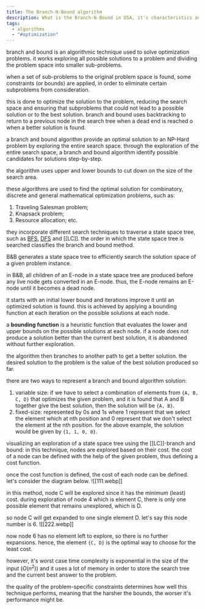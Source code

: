```yaml
---
title: The Branch-N-Bound algorithm
description: What is the Branch-N-Bound in DSA, it's characteristics and applications
tags:
  - algorithms
  - "#optimization"
---
```

branch and bound is an algorithmic technique used to solve optimization problems. it works exploring all possible solutions to a problem and dividing the problem space into smaller sub-problems.

when a set of sub-problems to the original problem space is found, some constraints (or bounds) are applied, in order to eliminate certain subproblems from consideration.

this is done to optimize the solution to the problem, reducing the search space and ensuring that subproblems that could not lead to a possible solution or to the best solution.
branch and bound uses backtracking to return to a previous node in the search tree when a dead end is reached o when a better solution is found.

a branch and bound algorithm provide an optimal solution to an NP-Hard problem by exploring the entire search space. through the exploration of the entire search space, a branch and bound algorithm identify possible candidates for solutions step-by-step.

the algorithm uses upper and lower bounds to cut down on the size of the search area.

these algorithms are used to find the optimal solution for combinatory, discrete and general mathematical optimization problems, such as:
1. Traveling Salesman problem;
2. Knapsack problem;
3. Resource allocation;
etc.

they incorporate different search techniques to traverse a state space tree, such as [BFS](https://github.com/guisaliba/dsa/blob/main/algorithms/search/graphs-search/bfs/notes.md), [DFS](https://github.com/guisaliba/dsa/blob/main/algorithms/search/graphs-search/dfs/notes.md) and [[LC]]. the order in which the state space tree is searched classifies the branch and bound method.

B&B generates a state space tree to efficiently search the solution space of a given problem instance.

in B&B, all children of an E-node in a state space tree are produced before any live node gets converted in an E-node. thus, the E-node remains an E-node until it becomes a dead node.

it starts with an initial lower bound and iterations improve it until an optimized solution is found. this is achieved by applying a bounding function at each iteration on the possible solutions at each node.

a **bounding function** is a heuristic function that evaluates the lower and upper bounds on the possible solutions at each node. if a node does not produce a solution better than the current best solution, it is abandoned without further exploration.

the algorithm then branches to another path to get a better solution. the desired solution to the problem is the value of the best solution produced so far.

there are two ways to represent a branch and bound algorithm solution:
1. variable size: if we have to select a combination of elements from `{A, B, C, D}` that optimizes the given problem, and it is found that A and B together give the best solution, then the solution will be `{A, B}`.
2. fixed-size: represented by 0s and 1s where 1 represent that we select the element which at nth position and 0 represent that we don't select the element at the nth position. for the above example, the solution would be given by `{1, 1, 0, 0}`.

visualizing an exploration of a state space tree using the [[LC]]-branch and bound:
in this technique, nodes are explored based on their cost. the cost of a node can be defined with the help of the given problem, thus defining a cost function.

once the cost function is defined, the cost of each node can be defined. let's consider the diagram below.
![[111.webp]]

in this method, node C will be explored since it has the minimum (least) cost. during exploration of node 4 which is element C, there is only one possible element that remains unexplored, which is D.

so node C will get expanded to one single element D. let's say this node number is 6.
![[222.webp]]

now node 6 has no element left to explore, so there is no further expansions. hence, the element `{C, D}` is the optimal way to choose for the least cost.

however, it's worst case time complexity is exponential in the size of the input ($O(n^2)$) and it uses a lot of memory in order to store the search tree and the current best answer to the problem.

the quality of the problem-specific constraints determines how well this technique performs, meaning that the harsher the bounds, the worser it's performance might be.